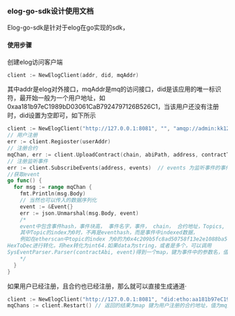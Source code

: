 ### elog-go-sdk设计使用文档

Elog-go-sdk是针对于elog在go实现的sdk，

#### 使用步骤

创建elog访问客户端

```go
client := NewElogClient(addr, did, mqAddr) 
```

其中addr是elog对外接口，mqAddr是mq的访问接口，did是该应用的唯一标识符，最开始一般为一个用户地址，如0xaa181b97eC1989bD03061CaB7924797126B526C1，当该用户还没有注册时，did设置为空即可，如下所示

```go
client := NewElogClient("http://127.0.0.1:8081", "", "amqp://admin:kk123456@localhost:5673/") 
// 用户注册
err := client.Regioster(userAddr)
// 注册合约
mqChan, err := client.UploadContract(chain, abiPath, address, contractType)
// 注册监听事件
err := client.SubscribeEvents(address, events)  // events 为监听事件的事件名数组
//获取event
go func() {
  for msg := range mqChan {
    fmt.Println(msg.Body)
    // 当然也可以传入的数据序列化
    event := &Event{}
    err := json.Unmarshal(msg.Body, event)
    /*
    event中包含事件hash，事件块高， 事件名字，事件， chain， 合约地址，Topics, data
    其中Topic的index为0时，不再是eventhash，而是事件中indexed数据，
    例如在etherscan中topic的index 为0的为0x4c209b5fc8ad50758f13e2e1088ba56a560dff690a1c6fef26394f4c03821c4f，1为事件发起人地址0xaa181b97ec1989bd03061cab7924797126b526c1,而在event中index为0时，数据不再是eventhash，而是事件发起人地址0xaa181b97ec1989bd03061cab7924797126b526c1，如果data为地址之类的十六进制单个数据，可以直接使用，如果是十进制单个数据可以调用
HexToDec进行转化，将hex转化为int64.如果data为string，或者是多个，可以调用
SysEventParser.Parser(contractAbi, event)得到一个map，键为事件中的参数名，值当然就是参数值了
    */
  }
}
```

如果用户已经注册，且合约也已经注册，那么就可以直接生成通道·

```go
client := NewElogClient("http://127.0.0.1:8081", "did:etho:aa181b97eC1989bD03061CaB7924797126B526C1", "amqp://admin:kk123456@localhost:5673/") 
mqChans := client.Restart() // 返回的结果为map 键为用户注册的合约地址，值为mq通道，使用上面的方法从通道中拿取数据进行处理
```